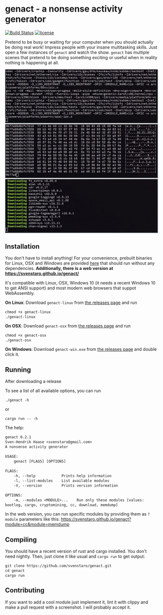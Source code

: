 # genact - a nonsense activity generator

[![Build Status](https://travis-ci.org/svenstaro/genact.svg?branch=master)](https://travis-ci.org/svenstaro/genact)
[![license](http://img.shields.io/badge/license-MIT-blue.svg)](https://github.com/svenstaro/genact/blob/master/LICENSE)

Pretend to be busy or waiting for your computer when you should actually be doing real work! Impress people with your insane multitasking skills. Just open a few instances of `genact` and watch the show. `genact` has multiple scenes that pretend to be doing something exciting or useful when in reality nothing is happening at all.

![](/cc.gif)
![](/memdump.gif)
![](/cargo.gif)

## Installation

You don't have to install anything! For your convenience, prebuilt binaries for Linux, OSX and Windows are provided [here](https://github.com/svenstaro/genact/releases) that should run without any dependencies. **Additionally, there is a web version at https://svenstaro.github.io/genact/**

It's compatible with Linux, OSX, Windows 10 (it needs a recent Windows 10 to get ANSI support) and most modern web browsers that suppot WebAssembly.

**On Linux**: Download `genact-linux` from [the releases page](https://github.com/svenstaro/genact/releases) and run

    chmod +x genact-linux
    ./genact-linux
    
**On OSX**: Download `genact-osx` from [the releases page](https://github.com/svenstaro/genact/releases) and run

    chmod +x genact-osx
    ./genact-osx
    
**On Windows**: Download `genact-win.exe` from [the releases page](https://github.com/svenstaro/genact/releases) and double click it.

## Running

After downloading a release 

To see a list of all available options, you can run

    ./genact -h
    
or

    cargo run -- -h
    
The help:

    genact 0.2.1
    Sven-Hendrik Haase <svenstaro@gmail.com>
    A nonsense activity generator
    
    USAGE:
        genact [FLAGS] [OPTIONS]

    FLAGS:
        -h, --help            Prints help information
        -l, --list-modules    List available modules
        -V, --version         Prints version information

    OPTIONS:
        -m, --modules <MODULE>...    Run only these modules [values: bootlog, cargo, cryptomining, cc, download, memdump]

In the web version, you can run specific modules by providing them as `?module`
parameters like this: https://svenstaro.github.io/genact?module=cc&module=memdump

## Compiling

You should have a recent version of rust and cargo installed. You don't need nightly. Then, just clone it like usual and `cargo run` to get output:

    git clone https://github.com/svenstaro/genact.git
    cd genact
    cargo run

## Contributing

If you want to add a cool module just implement it, lint it with clippy and make a pull request with a screenshot. I will probably accept it.
